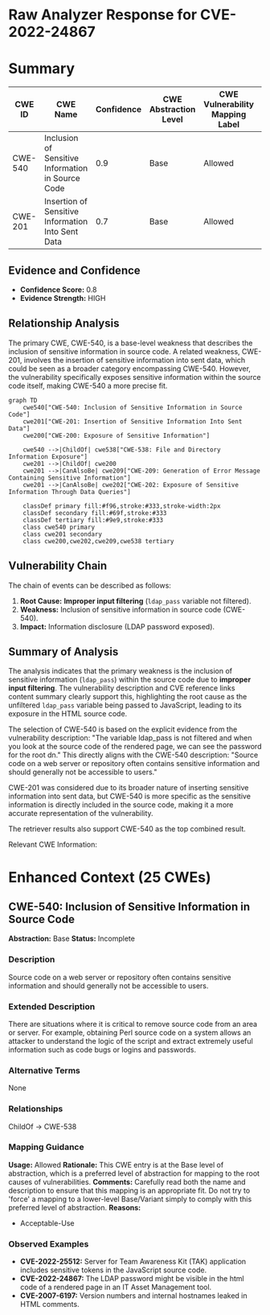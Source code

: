# Raw Analyzer Response for CVE-2022-24867

# Summary
| CWE ID | CWE Name | Confidence | CWE Abstraction Level | CWE Vulnerability Mapping Label | CWE-Vulnerability Mapping Notes |
|---|---|---|---|---|---|
| CWE-540 | Inclusion of Sensitive Information in Source Code | 0.9 | Base | Allowed | Primary CWE |
| CWE-201 | Insertion of Sensitive Information Into Sent Data | 0.7 | Base | Allowed | Secondary Candidate |

## Evidence and Confidence

*   **Confidence Score:** 0.8
*   **Evidence Strength:** HIGH

## Relationship Analysis
The primary CWE, CWE-540, is a base-level weakness that describes the inclusion of sensitive information in source code. A related weakness, CWE-201, involves the insertion of sensitive information into sent data, which could be seen as a broader category encompassing CWE-540. However, the vulnerability specifically exposes sensitive information within the source code itself, making CWE-540 a more precise fit.

```mermaid
graph TD
    cwe540["CWE-540: Inclusion of Sensitive Information in Source Code"]
    cwe201["CWE-201: Insertion of Sensitive Information Into Sent Data"]
    cwe200["CWE-200: Exposure of Sensitive Information"]
    
    cwe540 -->|ChildOf| cwe538["CWE-538: File and Directory Information Exposure"]
    cwe201 -->|ChildOf| cwe200
    cwe201 -->|CanAlsoBe| cwe209["CWE-209: Generation of Error Message Containing Sensitive Information"]
    cwe201 -->|CanAlsoBe| cwe202["CWE-202: Exposure of Sensitive Information Through Data Queries"]
    
    classDef primary fill:#f96,stroke:#333,stroke-width:2px
    classDef secondary fill:#69f,stroke:#333
    classDef tertiary fill:#9e9,stroke:#333
    class cwe540 primary
    class cwe201 secondary
    class cwe200,cwe202,cwe209,cwe538 tertiary
```

## Vulnerability Chain
The chain of events can be described as follows:

1.  **Root Cause:** **Improper input filtering** (`ldap_pass` variable not filtered).
2.  **Weakness:** Inclusion of sensitive information in source code (CWE-540).
3.  **Impact:** Information disclosure (LDAP password exposed).

## Summary of Analysis
The analysis indicates that the primary weakness is the inclusion of sensitive information (`ldap_pass`) within the source code due to **improper input filtering**. The vulnerability description and CVE reference links content summary clearly support this, highlighting the root cause as the unfiltered `ldap_pass` variable being passed to JavaScript, leading to its exposure in the HTML source code.

The selection of CWE-540 is based on the explicit evidence from the vulnerability description: "The variable ldap_pass is not filtered and when you look at the source code of the rendered page, we can see the password for the root dn." This directly aligns with the CWE-540 description: "Source code on a web server or repository often contains sensitive information and should generally not be accessible to users."

CWE-201 was considered due to its broader nature of inserting sensitive information into sent data, but CWE-540 is more specific as the sensitive information is directly included in the source code, making it a more accurate representation of the vulnerability.

The retriever results also support CWE-540 as the top combined result.

Relevant CWE Information:

# Enhanced Context (25 CWEs)

## CWE-540: Inclusion of Sensitive Information in Source Code
**Abstraction:** Base
**Status:** Incomplete

### Description
Source code on a web server or repository often contains sensitive information and should generally not be accessible to users.

### Extended Description
There are situations where it is critical to remove source code from an area or server. For example, obtaining Perl source code on a system allows an attacker to understand the logic of the script and extract extremely useful information such as code bugs or logins and passwords.

### Alternative Terms
None

### Relationships
ChildOf -> CWE-538

### Mapping Guidance
**Usage:** Allowed
**Rationale:** This CWE entry is at the Base level of abstraction, which is a preferred level of abstraction for mapping to the root causes of vulnerabilities.
**Comments:** Carefully read both the name and description to ensure that this mapping is an appropriate fit. Do not try to 'force' a mapping to a lower-level Base/Variant simply to comply with this preferred level of abstraction.
**Reasons:**
- Acceptable-Use

### Observed Examples
- **CVE-2022-25512:** Server for Team Awareness Kit (TAK) application includes sensitive tokens in the JavaScript source code.
- **CVE-2022-24867:** The LDAP password might be visible in the html code of a rendered page in an IT Asset Management tool.
- **CVE-2007-6197:** Version numbers and internal hostnames leaked in HTML comments.